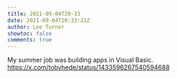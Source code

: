 ```yaml
---
title: 2021-09-04T20-33
date: 2021-09-04T20:33:21Z
author: Lee Turner
showtoc: false
comments: true
---
```


My summer job was building apps in Visual Basic. https://x.com/tobyhede/status/1433596267540594688

